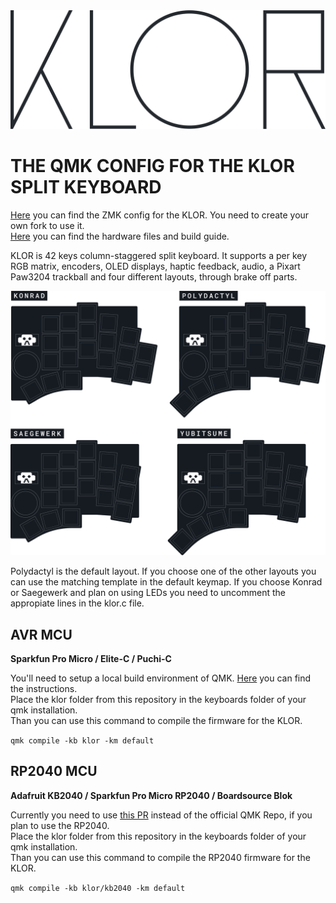 <picture>
  <source media="(prefers-color-scheme: dark)" srcset="/docs/images/klor-font-logo-dark.svg">
  <source media="(prefers-color-scheme: light)" srcset="/docs/images/klor-font-logo-bright.svg">
  <img alt="KLOR logo font" src="/docs/images/klor-font-logo-bright.svg">
</picture>

# THE QMK CONFIG FOR THE KLOR SPLIT KEYBOARD

[Here](https://github.com/GEIGEIGEIST/zmk-config-klor) you can find the ZMK config for the KLOR. You need to create your own fork to use it.\
[Here](https://github.com/GEIGEIGEIST/klor) you can find the hardware files and build guide.

KLOR is 42 keys column-staggered split keyboard. It supports a per key RGB matrix, encoders, OLED displays, haptic feedback, audio, a Pixart Paw3204 trackball and four different layouts, through brake off parts.

![KLOR layouts](/docs/images/klor-layouts.svg)

Polydactyl is the default layout. If you choose one of the other layouts you can use the matching template in the default keymap.
If you choose Konrad or Saegewerk and plan on using LEDs you need to uncomment the appropiate lines in the klor.c file.


## AVR MCU
**Sparkfun Pro Micro / Elite-C / Puchi-C**

You'll need to setup a local build environment of QMK. [Here](https://docs.qmk.fm/) you can find the instructions.\
Place the klor folder from this repository in the keyboards folder of your qmk installation.\
Than you can use this command to compile the firmware for the KLOR.

`qmk compile -kb klor -km default`




## RP2040 MCU
**Adafruit KB2040 / Sparkfun Pro Micro RP2040 / Boardsource Blok**

Currently you need to use [this PR](https://github.com/KarlK90/qmk_firmware/tree/feature/raspberry-pi-rp2040-support) instead of the official QMK Repo, if you plan to use the RP2040.\
Place the klor folder from this repository in the keyboards folder of your qmk installation.\
Than you can use this command to compile the RP2040 firmware for the KLOR.

`qmk compile -kb klor/kb2040 -km default`
